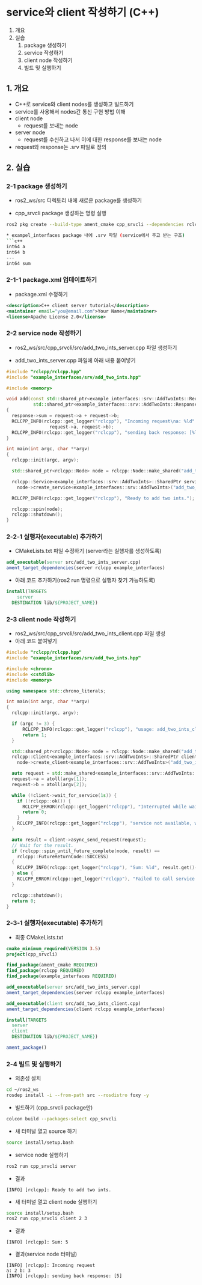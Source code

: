 # service와 client 작성하기 (C++)
1. 개요
2. 실습
   1. package 생성하기
   2. service 작성하기
   3. client node 작성하기
   4. 빌드 및 실행하기
## 1. 개요
* C++로 service와 client nodes를 생성하고 빌드하기
* service를 사용해서 nodes간 통신 구현 방법 이해
* client node
  * request를 보내는 node
* server node
  * request를 수신하고 나서 이에 대한 response를 보내는 node
* request와 response는 .srv 파일로 정의

## 2. 실습
### 2-1 package 생성하기
* ros2_ws/src 디렉토리 내에 새로운 package를 생성하기

* cpp_srvcli package 생성하는 명령 실행
```bash
ros2 pkg create --build-type ament_cmake cpp_srvcli --dependencies rclcpp example_interfaces

* exampel_interfaces package 내에 .srv 파일 (service에서 주고 받는 구조)
```c++
int64 a
int64 b
---
int64 sum
```

### 2-1-1 package.xml 업데이트하기
* package.xml 수정하기
```xml
<description>C++ client server tutorial</description>
<maintainer email="you@email.com">Your Name</maintainer>
<license>Apache License 2.0</license>
```

### 2-2 service node 작성하기
* ros2_ws/src/cpp_srvcli/src/add_two_ints_server.cpp 파일 생성하기

* add_two_ints_server.cpp 파일에 아래 내용 붙여넣기
```c++
#include "rclcpp/rclcpp.hpp"
#include "example_interfaces/srv/add_two_ints.hpp"

#include <memory>

void add(const std::shared_ptr<example_interfaces::srv::AddTwoInts::Request> request,
          std::shared_ptr<example_interfaces::srv::AddTwoInts::Response>      response)
{
  response->sum = request->a + request->b;
  RCLCPP_INFO(rclcpp::get_logger("rclcpp"), "Incoming request\na: %ld" " b: %ld",
                request->a, request->b);
  RCLCPP_INFO(rclcpp::get_logger("rclcpp"), "sending back response: [%ld]", (long int)response->sum);
}

int main(int argc, char **argv)
{
  rclcpp::init(argc, argv);

  std::shared_ptr<rclcpp::Node> node = rclcpp::Node::make_shared("add_two_ints_server");

  rclcpp::Service<example_interfaces::srv::AddTwoInts>::SharedPtr service =
    node->create_service<example_interfaces::srv::AddTwoInts>("add_two_ints", &add);

  RCLCPP_INFO(rclcpp::get_logger("rclcpp"), "Ready to add two ints.");

  rclcpp::spin(node);
  rclcpp::shutdown();
}
```
### 2-2-1 실행자(executable) 추가하기
* CMakeLists.txt 파일 수정하기 (server라는 실행자를 생성하도록)
```cmake
add_executable(server src/add_two_ints_server.cpp)
ament_target_dependencies(server rclcpp example_interfaces)
```

* 아래 코드 추가하기(ros2 run 명령으로 실행자 찾기 가능하도록)
```cmake
install(TARGETS
    server
  DESTINATION lib/${PROJECT_NAME})
```

### 2-3 client node 작성하기
* ros2_ws/src/cpp_srvcli/src/add_two_ints_client.cpp 파일 생성
* 아래 코드 붙여넣기
```c++
#include "rclcpp/rclcpp.hpp"
#include "example_interfaces/srv/add_two_ints.hpp"

#include <chrono>
#include <cstdlib>
#include <memory>

using namespace std::chrono_literals;

int main(int argc, char **argv)
{
  rclcpp::init(argc, argv);

  if (argc != 3) {
      RCLCPP_INFO(rclcpp::get_logger("rclcpp"), "usage: add_two_ints_client X Y");
      return 1;
  }

  std::shared_ptr<rclcpp::Node> node = rclcpp::Node::make_shared("add_two_ints_client");
  rclcpp::Client<example_interfaces::srv::AddTwoInts>::SharedPtr client =
    node->create_client<example_interfaces::srv::AddTwoInts>("add_two_ints");

  auto request = std::make_shared<example_interfaces::srv::AddTwoInts::Request>();
  request->a = atoll(argv[1]);
  request->b = atoll(argv[2]);

  while (!client->wait_for_service(1s)) {
    if (!rclcpp::ok()) {
      RCLCPP_ERROR(rclcpp::get_logger("rclcpp"), "Interrupted while waiting for the service. Exiting.");
      return 0;
    }
    RCLCPP_INFO(rclcpp::get_logger("rclcpp"), "service not available, waiting again...");
  }

  auto result = client->async_send_request(request);
  // Wait for the result.
  if (rclcpp::spin_until_future_complete(node, result) ==
    rclcpp::FutureReturnCode::SUCCESS)
  {
    RCLCPP_INFO(rclcpp::get_logger("rclcpp"), "Sum: %ld", result.get()->sum);
  } else {
    RCLCPP_ERROR(rclcpp::get_logger("rclcpp"), "Failed to call service add_two_ints");
  }

  rclcpp::shutdown();
  return 0;
}
```

### 2-3-1 실행자(executable) 추가하기
* 최종 CMakeLists.txt
```cmake
cmake_minimum_required(VERSION 3.5)
project(cpp_srvcli)

find_package(ament_cmake REQUIRED)
find_package(rclcpp REQUIRED)
find_package(example_interfaces REQUIRED)

add_executable(server src/add_two_ints_server.cpp)
ament_target_dependencies(server rclcpp example_interfaces)

add_executable(client src/add_two_ints_client.cpp)
ament_target_dependencies(client rclcpp example_interfaces)

install(TARGETS
  server
  client
  DESTINATION lib/${PROJECT_NAME})

ament_package()
```

### 2-4 빌드 및 실행하기
* 의존성 설치
```bash
cd ~/ros2_ws
rosdep install -i --from-path src --rosdistro foxy -y
```

* 빌드하기 (cpp_srvcli package만)
```bash
colcon build --packages-select cpp_srvcli
```
* 새 터미널 열고 source 하기
```bash
source install/setup.bash
```

* service node 실행하기
```bash
ros2 run cpp_srvcli server
```

* 결과
```
[INFO] [rclcpp]: Ready to add two ints.
```

* 새 터미널 열고 client node 실행하기
```bash
source install/setup.bash
ros2 run cpp_srvcli client 2 3
```

* 결과
```
[INFO] [rclcpp]: Sum: 5
```

* 결과(service node 터미널)
```
[INFO] [rclcpp]: Incoming request
a: 2 b: 3
[INFO] [rclcpp]: sending back response: [5]
```